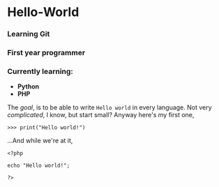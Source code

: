 # Hello-World
### Learning Git
### First year programmer
### Currently learning: 
- **Python** 
- **PHP** 

The *goal*, is to be able to write `Hello world` in every language.
Not very *complicated*, I know, but start small?
Anyway here's my first one,
 
    >>> print("Hello world!")
    
...And while we're at it,
    
    <?php
    
    echo "Hello world!";
    
    ?>
